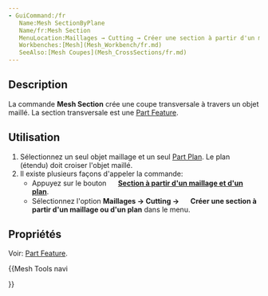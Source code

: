 ```yaml
---
- GuiCommand:/fr
   Name:Mesh SectionByPlane
   Name/fr:Mesh Section
   MenuLocation:Maillages → Cutting → Créer une section à partir d'un maillage ou d'un plan
   Workbenches:[Mesh](Mesh_Workbench/fr.md)
   SeeAlso:[Mesh Coupes](Mesh_CrossSections/fr.md)
---
```


## Description

La commande **Mesh Section** crée une coupe transversale à travers un objet maillé. La section transversale est une [Part Feature](Part_Feature/fr.md).

## Utilisation

1.  Sélectionnez un seul objet maillage et un seul [Part Plan](Part_Primitives/fr.md). Le plan (étendu) doit croiser l\'objet maillé.
2.  Il existe plusieurs façons d\'appeler la commande:
    -   Appuyez sur le bouton **<img src="images/Mesh_SectionByPlane.svg" width=16px> [Section à partir d'un maillage et d'un plan](Mesh_SectionByPlane/fr.md)**.
    -   Sélectionnez l\'option **Maillages → Cutting → <img src="images/Mesh_SectionByPlane.svg" width=16px> Créer une section à partir d'un maillage ou d'un plan** dans le menu.

## Propriétés

Voir: [Part Feature](Part_Feature/fr.md).





{{Mesh Tools navi

}}  
